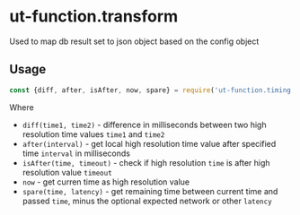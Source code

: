 # ut-function.transform

Used to map db result set to json object based on the config object

## Usage

```js
const {diff, after, isAfter, now, spare} = require('ut-function.timing')
```

Where

- `diff(time1, time2)` - difference in milliseconds between two high resolution
  time values `time1` and `time2`
- `after(interval)` - get local high resolution time value after specified time
  `interval` in milliseconds
- `isAfter(time, timeout)` - check if high resolution `time` is after high
  resolution value `timeout`
- `now` - get curren time as high resolution value
- `spare(time, latency)` - get remaining time between current time and passed `time`,
  minus the optional expected network or other `latency`
